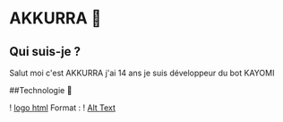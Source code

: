 # AKKURRA 📒

## Qui suis-je ?

Salut moi c'est AKKURRA j'ai 14 ans je suis développeur du bot KAYOMI

##Technologie 📕

! [logo html](/images/logo.png)
Format : ! [Alt Text](https://camo.githubusercontent.com/0c3a16a22ae058cfe38a06dc9ea16404cf006409262f547c9ccfa3ec8b30f71e/68747470733a2f2f696d672e736869656c64732e696f2f62616467652f2d48544d4c352d4533344632363f7374796c653d666c61742d737175617265266c6f676f3d68746d6c35266c6f676f436f6c6f723d7768697465)

